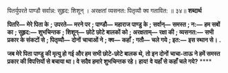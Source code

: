  

पितर्युपरते पाण्डौ सर्वान्न: सुहृद: शिशून् । अरक्षतां व्यसनत: पितृव्यौ क्व गतावित: ॥ ३४॥ **शब्दार्थ** 

**पितरि—** **मेरे पिता के** **; उपरते—** **मरने पर** **; पाण्डौ—** **महाराज पाण्डु के** **; सर्वान्—** **समस्त** **; न:—** **हम सबों का** **; सुहृद:—** **शुभचिन्तक** **; शिशून्—** **छोटे छोटे बालकों को** **; अरक्षताम्—** **रक्षा की** **; व्यसनत:—** **सभी प्रकार के संकटों से** **; पितृव्यौ—** **दोनों** **चाचाओं ने** **; क्व—** **कहाँ** **; गतौ—** **चले गये** **; इत:—** **इस स्थान से।** **.** 

**जब मेरे पिता पाण्डु की मृत्यु हो गई और हम सभी छोटे-छोटे बालक थे, तो इन दोनों** **चाचा-ताऊ ने हमें समस्त प्रकार की विपत्तियों से बचाया था। वे सदैव हमारे शुभचिन्तक रहे।** **हाय! वे यहाँ से कहाँ चले गये?** **** 